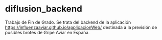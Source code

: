 # diflusion_backend
Trabajo de Fin de Grado. Se trata del backend de la aplicación https://influenzaaviar.github.io/applicacionWeb/ destinada a la previsión de posibles brotes de Gripe Aviar en España.
